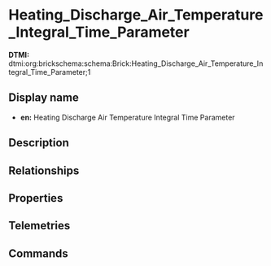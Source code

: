 # Heating_Discharge_Air_Temperature_Integral_Time_Parameter
**DTMI:** dtmi:org:brickschema:schema:Brick:Heating_Discharge_Air_Temperature_Integral_Time_Parameter;1
## Display name
- **en:** Heating Discharge Air Temperature Integral Time Parameter
## Description
## Relationships
## Properties
## Telemetries
## Commands
